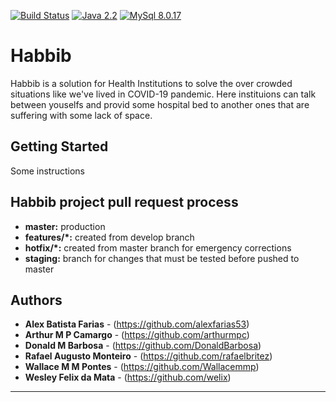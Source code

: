 [![Build Status](https://travis-ci.org/HabbibCorona/Habbib.svg?branch=master)](https://travis-ci.org/HabbibCorona/Habbib)
[![Java 2.2](https://img.shields.io/badge/Java-13.0.2-blue)](https://www.oracle.com/java/technologies/javase-jdk13-downloads.html)
[![MySql 8.0.17](https://img.shields.io/badge/MySql-8.0.17-blue)](https://www.mysql.com/downloads/)

# Habbib

Habbib is a solution for Health Institutions to solve the over crowded situations like we've lived in COVID-19 pandemic.
Here instituions can talk between youselfs and provid some hospital bed to another ones that are suffering with some lack of space.

## Getting Started

Some instructions

## Habbib project pull request process

* **master:** production
* **features/*:** created from develop branch
* **hotfix/*:** created from master branch for emergency corrections
* **staging:** branch for changes that must be tested before pushed to master

## Authors

* **Alex Batista Farias** - (https://github.com/alexfarias53)
* **Arthur M P Camargo** - (https://github.com/arthurmpc)
* **Donald M Barbosa** - (https://github.com/DonaldBarbosa)
* **Rafael Augusto Monteiro** - (https://github.com/rafaelbritez)
* **Wallace M M Pontes** - (https://github.com/Wallacemmp)
* **Wesley Felix da Mata** - (https://github.com/welix)

* ****

